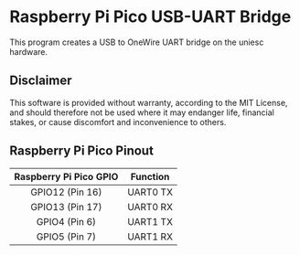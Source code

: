 Raspberry Pi Pico USB-UART Bridge
=================================

This program creates a USB to OneWire UART bridge on the uniesc hardware.

Disclaimer
----------

This software is provided without warranty, according to the MIT License, and should therefore not be used where it may endanger life, financial stakes, or cause discomfort and inconvenience to others.

Raspberry Pi Pico Pinout
------------------------

| Raspberry Pi Pico GPIO | Function |
|:----------------------:|:--------:|
| GPIO12 (Pin 16)        | UART0 TX |
| GPIO13 (Pin 17)        | UART0 RX |
| GPIO4 (Pin 6)          | UART1 TX |
| GPIO5 (Pin 7)          | UART1 RX |
